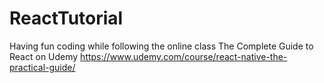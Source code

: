 # ReactTutorial

Having fun coding while following the online class The Complete Guide to React on Udemy 
https://www.udemy.com/course/react-native-the-practical-guide/
